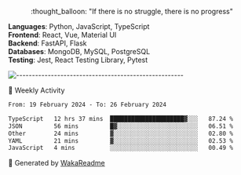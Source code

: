<p align="center"> 
  :thought_balloon: "If there is no struggle, there is no progress"
</p>

<p align="left">
  <strong>Languages</strong>: Python, JavaScript, TypeScript<br>
  <strong>Frontend</strong>: React, Vue, Material UI<br>
  <strong>Backend</strong>: FastAPI, Flask<br>
  <strong>Databases</strong>: MongoDB, MySQL, PostgreSQL<br>
  <strong>Testing</strong>: Jest, React Testing Library, Pytest<br>
</p>

![-----------------------------------------------------](https://raw.githubusercontent.com/andreasbm/readme/master/assets/lines/vintage.png)

🎯 Weekly Activity

<!--START_SECTION:waka-->

```txt
From: 19 February 2024 - To: 26 February 2024

TypeScript   12 hrs 37 mins  █████████████████████▓░░░   87.24 %
JSON         56 mins         █▓░░░░░░░░░░░░░░░░░░░░░░░   06.51 %
Other        24 mins         ▓░░░░░░░░░░░░░░░░░░░░░░░░   02.80 %
YAML         21 mins         ▓░░░░░░░░░░░░░░░░░░░░░░░░   02.53 %
JavaScript   4 mins          ░░░░░░░░░░░░░░░░░░░░░░░░░   00.49 %
```

<!--END_SECTION:waka-->


🚀 Generated by [WakaReadme](https://github.com/athul/waka-readme)
